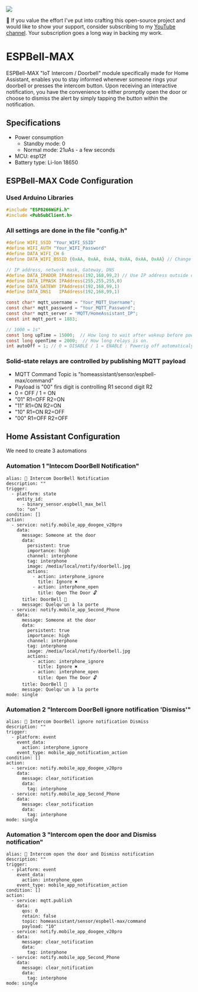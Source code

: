 <img src="https://raw.githubusercontent.com/PricelessToolkit/ESPBell-MAX/main/img/banner.jpg"/>

🤗 If you value the effort I've put into crafting this open-source project and would like to show your support, consider subscribing to my [YouTube channel](https://www.youtube.com/@PricelessToolkit/videos). Your subscription goes a long way in backing my work.
# ESPBell-MAX
ESPBell-MAX "IoT Intercom / Doorbell" module specifically made for Home Assistant, enables you to stay informed whenever someone rings your doorbell or presses the intercom button. Upon receiving an interactive notification, you have the convenience to either promptly open the door or choose to dismiss the alert by simply tapping the button within the notification.

## Specifications
- Power consumption
  - Standby mode: 0
  - Normal mode: 21uAs - a few seconds
- MCU: esp12f
- Battery type: Li-Ion 18650

## ESPBell-MAX Code Configuration
### Used Arduino Libraries
```c
#include "ESP8266WiFi.h"
#include <PubSubClient.h>
```
### All settings are done in the file "config.h"
```c
#define WIFI_SSID "Your_WIFI_SSID"
#define WIFI_AUTH "Your_WIFI_Password"
#define DATA_WIFI_CH 6
#define DATA_WIFI_BSSID {0xAA, 0xAA, 0xAA, 0xAA, 0xAA, 0xAA} // Change only AA part.
```
```c
// IP address, network mask, Gateway, DNS
#define DATA_IPADDR IPAddress(192,168,99,2) // Use IP address outside of DHCP Range 
#define DATA_IPMASK IPAddress(255,255,255,0)
#define DATA_GATEWY IPAddress(192,168,99,1)
#define DATA_DNS1   IPAddress(192,168,99,1)
```
```c
const char* mqtt_username = "Your_MQTT_Username";
const char* mqtt_password = "Your_MQTT_Password";
const char* mqtt_server = "MQTT/HomeAssistant_IP";
const int mqtt_port = 1883;
```
```c
// 1000 = 1s"
const long upTime = 15000;  // How long to wait after wakeup before powering off "Latch PIN to LOW" 
const long openTime = 2000;  // How long relays is on.
int autoOff = 1; // 0 = DISABLE / 1 = ENABLE : Powerig off automaticaly after "openTime" : if is set to 0 ESPBell will power down after upTime.
```

### Solid-state relays are controlled by publishing MQTT payload
* MQTT Command Topic is "homeassistant/sensor/espbell-max/command"
* Payload is "00" firs digit is controlling R1 second digit R2
* 0 = OFF / 1 = ON
* "01" R1=OFF R2=ON
* "11" R1=ON R2=ON
* "10" R1=ON R2=OFF
* "00" R1=OFF R2=OFF


## Home Assistant Configuration
We need to create 3 automations

### Automation 1 "Intecom DoorBell Notification"
```
alias: 🔔 Intercom DoorBell Notification
description: ""
trigger:
  - platform: state
    entity_id:
      - binary_sensor.espbell_max_bell
    to: "on"
condition: []
action:
  - service: notify.mobile_app_doogee_v20pro
    data:
      message: Someone at the door
      data:
        persistent: true
        importance: high
        channel: interphone
        tag: interphone
        image: /media/local/notify/doorbell.jpg
        actions:
          - action: interphone_ignore
            title: Ignore ✖
          - action: interphone_open
            title: Open The Door 🔓
      title: DoorBell 🔔
      message: Quelqu'un à la porte
  - service: notify.mobile_app_Second_Phone
    data:
      message: Someone at the door
      data:
        persistent: true
        importance: high
        channel: interphone
        tag: interphone
        image: /media/local/notify/doorbell.jpg
        actions:
          - action: interphone_ignore
            title: Ignore ✖
          - action: interphone_open
            title: Open The Door 🔓
      title: DoorBell 🔔
      message: Quelqu'un à la porte
mode: single

```

### Automation 2 "Intercom DoorBell ignore notification 'Dismiss'"
```
alias: 🔔 Intercom DoorBell ignore notification Dismiss
description: ""
trigger:
  - platform: event
    event_data:
      action: interphone_ignore
    event_type: mobile_app_notification_action
condition: []
action:
  - service: notify.mobile_app_doogee_v20pro
    data:
      message: clear_notification
      data:
        tag: interphone
  - service: notify.mobile_app_Second_Phone
    data:
      message: clear_notification
      data:
        tag: interphone
mode: single
```

### Automation 3 "Intercom open the door and Dismiss notification"
```
alias: 🔔 Intercom open the door and Dismiss notification
description: ""
trigger:
  - platform: event
    event_data:
      action: interphone_open
    event_type: mobile_app_notification_action
condition: []
action:
  - service: mqtt.publish
    data:
      qos: 0
      retain: false
      topic: homeassistant/sensor/espbell-max/command
      payload: "10"
  - service: notify.mobile_app_doogee_v20pro
    data:
      message: clear_notification
      data:
        tag: interphone
  - service: notify.mobile_app_Second_Phone
    data:
      message: clear_notification
      data:
        tag: interphone
mode: single

```
